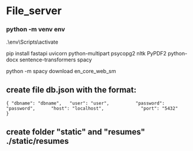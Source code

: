 # File_server



### python -m venv env 


.\env\Scripts\activate


pip install fastapi uvicorn python-multipart psycopg2 nltk PyPDF2 python-docx sentence-transformers spacy

python -m spacy download en_core_web_sm


## create file db.json with the format:

`
{
    "dbname": "dbname",  
    "user": "user",         
    "password": "password",     
    "host": "localhost",             
    "port": "5432"                   
}
`


## create folder "static" and "resumes"   ./static/resumes



